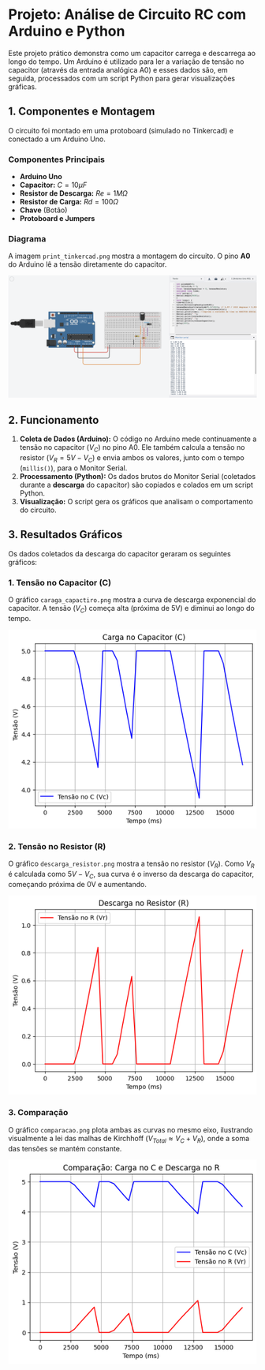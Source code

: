 # Projeto: Análise de Circuito RC com Arduino e Python

Este projeto prático demonstra como um capacitor carrega e descarrega ao longo do tempo. Um Arduino é utilizado para ler a variação de tensão no capacitor (através da entrada analógica A0) e esses dados são, em seguida, processados com um script Python para gerar visualizações gráficas.

## 1. Componentes e Montagem

O circuito foi montado em uma protoboard (simulado no Tinkercad) e conectado a um Arduino Uno.

### Componentes Principais
* **Arduino Uno**
* **Capacitor:** $C = 10\mu F$
* **Resistor de Descarga:** $Re = 1M\Omega$
* **Resistor de Carga:** $Rd = 100\Omega$
* **Chave** (Botão)
* **Protoboard e Jumpers**

### Diagrama
A imagem `print_tinkercad.png` mostra a montagem do circuito. O pino **A0** do Arduino lê a tensão diretamente do capacitor.

![Montagem do Circuito no Tinkercad](assets/print_tinkercad.png)

## 2. Funcionamento

1.  **Coleta de Dados (Arduino):** O código no Arduino mede continuamente a tensão no capacitor ($V_C$) no pino A0. Ele também calcula a tensão no resistor ($V_R = 5V - V_C$) e envia ambos os valores, junto com o tempo (`millis()`), para o Monitor Serial.
2.  **Processamento (Python):** Os dados brutos do Monitor Serial (coletados durante a **descarga** do capacitor) são copiados e colados em um script Python.
3.  **Visualização:** O script gera os gráficos que analisam o comportamento do circuito.

## 3. Resultados Gráficos

Os dados coletados da descarga do capacitor geraram os seguintes gráficos:

### 1. Tensão no Capacitor (C)
O gráfico `caraga_capactiro.png` mostra a curva de descarga exponencial do capacitor. A tensão ($V_C$) começa alta (próxima de 5V) e diminui ao longo do tempo.

![Gráfico da Tensão no Capacitor](assets/caraga_capactiro.png)

### 2. Tensão no Resistor (R)
O gráfico `descarga_resistor.png` mostra a tensão no resistor ($V_R$). Como $V_R$ é calculada como $5V - V_C$, sua curva é o inverso da descarga do capacitor, começando próxima de 0V e aumentando.

![Gráfico da Tensão no Resistor](assets/descarga_resistor.png)

### 3. Comparação
O gráfico `comparacao.png` plota ambas as curvas no mesmo eixo, ilustrando visualmente a lei das malhas de Kirchhoff ($V_{Total} \approx V_C + V_R$), onde a soma das tensões se mantém constante.

![Gráfico de Comparação](assets/comparacao.png)